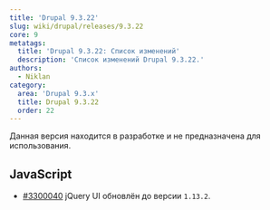 ```yaml
---
title: 'Drupal 9.3.22'
slug: wiki/drupal/releases/9.3.22
core: 9
metatags:
  title: 'Drupal 9.3.22: Список изменений'
  description: 'Список изменений Drupal 9.3.22.'
authors:
  - Niklan
category:
  area: 'Drupal 9.3.x'
  title: Drupal 9.3.22
  order: 22
---
```


<Aside type="warning">

Данная версия находится в разработке и не предназначена для использования.

</Aside>

## JavaScript

- [#3300040](https://www.drupal.org/node/3300040) jQuery UI обновлён до версии `1.13.2`.